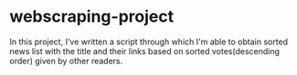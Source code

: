 # webscraping-project
In this project, I've written a script through which I'm able to obtain sorted news list with the title and their links based on sorted votes(descending order) given by other readers. 
